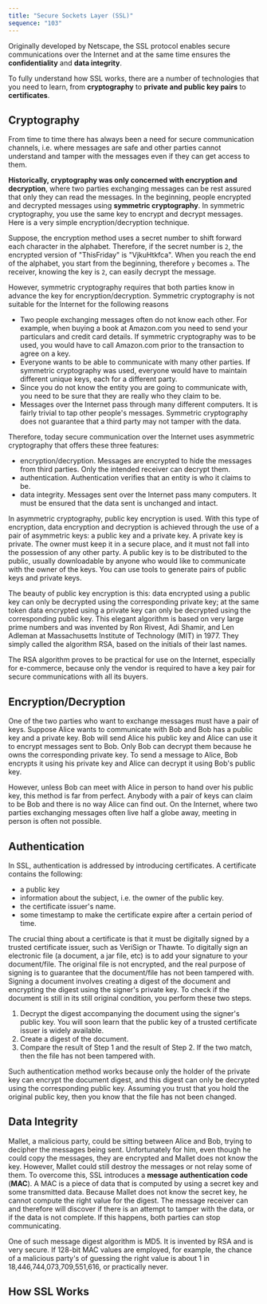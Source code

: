 ```yaml
---
title: "Secure Sockets Layer (SSL)"
sequence: "103"
---
```


Originally developed by Netscape, the SSL protocol enables secure communications over the Internet and
at the same time ensures the **confidentiality** and **data integrity**.

To fully understand how SSL works, there are a number of technologies that you need to learn,
from **cryptography** to **private and public key pairs** to **certificates**.

## Cryptography

From time to time there has always been a need for secure communication channels, i.e.
where messages are safe and other parties cannot understand
and tamper with the messages even if they can get access to them.

**Historically, cryptography was only concerned with encryption and decryption**,
where two parties exchanging messages can be rest assured that
only they can read the messages.
In the beginning, people encrypted and decrypted messages using **symmetric cryptography**.
In symmetric cryptography, you use the same key to encrypt and decrypt messages.
Here is a very simple encryption/decryption technique.

Suppose, the encryption method uses a secret number to shift forward each character in the alphabet.
Therefore, if the secret number is `2`, the encrypted version of "ThisFriday" is "VjkuHtkfca".
When you reach the end of the alphabet, you start from the beginning, therefore `y` becomes `a`.
The receiver, knowing the key is `2`, can easily decrypt the message.

However, symmetric cryptography requires that both parties know in advance the key for encryption/decryption.
Symmetric cryptography is not suitable for the Internet for the following reasons

- Two people exchanging messages often do not know each other.
  For example, when buying a book at Amazon.com you need to send your particulars and credit card details.
  If symmetric cryptography was to be used, you would have to call Amazon.com prior to the transaction to agree on a
  key.
- Everyone wants to be able to communicate with many other parties.
  If symmetric cryptography was used, everyone would have to maintain different unique keys, each for a different party.
- Since you do not know the entity you are going to communicate with,
  you need to be sure that they are really who they claim to be.
- Messages over the Internet pass through many different computers.
  It is fairly trivial to tap other people's messages.
  Symmetric cryptography does not guarantee that a third party may not tamper with the data.

Therefore, today secure communication over the Internet uses asymmetric cryptography that offers these three features:

- encryption/decryption. Messages are encrypted to hide the messages from third parties.
  Only the intended receiver can decrypt them.
- authentication. Authentication verifies that an entity is who it claims to be.
- data integrity. Messages sent over the Internet pass many computers.
  It must be ensured that the data sent is unchanged and intact.

In asymmetric cryptography, public key encryption is used.
With this type of encryption, data encryption and decryption is achieved
through the use of a pair of asymmetric keys: a public key and a private key.
A private key is private.
The owner must keep it in a secure place, and it must not fall into the possession of any other party.
A public key is to be distributed to the public,
usually downloadable by anyone who would like to communicate with the owner of the keys.
You can use tools to generate pairs of public keys and private keys.

The beauty of public key encryption is this:
data encrypted using a public key can only be decrypted using the corresponding private key;
at the same token data encrypted using a private key can only be decrypted using the corresponding public key.
This elegant algorithm is based on very large prime numbers and was invented
by Ron Rivest, Adi Shamir, and Len Adleman at Massachusetts Institute of Technology (MIT) in 1977.
They simply called the algorithm RSA, based on the initials of their last names.

The RSA algorithm proves to be practical for use on the Internet,
especially for e-commerce, because only the vendor is required to have a
key pair for secure communications with all its buyers.

## Encryption/Decryption

One of the two parties who want to exchange messages must have a pair of keys.
Suppose Alice wants to communicate with Bob and Bob has a public key and a private key.
Bob will send Alice his public key and Alice can use it to encrypt messages sent to Bob.
Only Bob can decrypt them because he owns the corresponding private key.
To send a message to Alice, Bob encrypts it using his private key and
Alice can decrypt it using Bob's public key.

However, unless Bob can meet with Alice in person to hand over his public key, this method is far from perfect.
Anybody with a pair of keys can claim to be Bob and there is no way Alice can find out.
On the Internet, where two parties exchanging messages often live half a globe away,
meeting in person is often not possible.

## Authentication

In SSL, authentication is addressed by introducing certificates.
A certificate contains the following:

- a public key
- information about the subject, i.e. the owner of the public key.
- the certificate issuer's name.
- some timestamp to make the certificate expire after a certain period of time.

The crucial thing about a certificate is that it must be digitally signed by a
trusted certificate issuer, such as VeriSign or Thawte.
To digitally sign an electronic file (a document, a jar file, etc)
is to add your signature to your document/file.
The original file is not encrypted, and the real purpose of signing is
to guarantee that the document/file has not been tampered with.
Signing a document involves creating a digest of the document and
encrypting the digest using the signer's private key.
To check if the document is still in its still original condition, you perform these two steps.

1. Decrypt the digest accompanying the document using the signer's public key.
   You will soon learn that the public key of a trusted certificate issuer is widely available.
2. Create a digest of the document.
3. Compare the result of Step 1 and the result of Step 2.
   If the two match, then the file has not been tampered with.

Such authentication method works because only the holder of the private key can encrypt the document digest,
and this digest can only be decrypted using the corresponding public key.
Assuming you trust that you hold the original public key, then you know that the file has not been changed.

## Data Integrity

Mallet, a malicious party, could be sitting between Alice and Bob, trying to decipher the messages being sent.
Unfortunately for him, even though he could copy the messages,
they are encrypted and Mallet does not know the key.
However, Mallet could still destroy the messages or not relay some of them.
To overcome this, SSL introduces a **message authentication code** (**MAC**).
A MAC is a piece of data that is computed by using a secret key and some transmitted data.
Because Mallet does not know the secret key, he cannot compute the right value for the digest.
The message receiver can and therefore will discover
if there is an attempt to tamper with the data, or if the data is not complete.
If this happens, both parties can stop communicating.

One of such message digest algorithm is MD5.
It is invented by RSA and is very secure.
If 128-bit MAC values are employed, for example,
the chance of a malicious party's of guessing the right value is about 1 in
18,446,744,073,709,551,616, or practically never.

## How SSL Works



